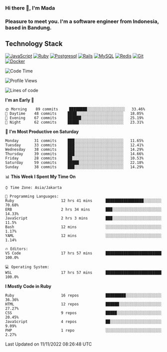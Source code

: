 ### Hi there 👋, I'm Mada
### Pleasure to meet you. I'm a software engineer from Indonesia, based in Bandung.

## Technology Stack

[![JavaScript](https://img.shields.io/badge/-JavaScript-%23F7DF1C?style=flat-square&logo=javascript&logoColor=000000&labelColor=%23F7DF1C&color=%23FFCE5A)](https://www.javascript.com/)
[![Ruby](https://img.shields.io/badge/Ruby-CC342D?style=flat-square&logo=ruby&logoColor=white)](https://www.ruby-lang.org/en/)
[![Postgresql](https://img.shields.io/badge/PostgreSQL-316192?style=flat-square&logo=postgresql&logoColor=ffffff)](https://www.postgresql.org/)
[![Rails](https://img.shields.io/badge/Ruby_on_Rails-CC0000?style=flat-square&logo=ruby-on-rails&logoColor=white)](https://rubyonrails.org/)
[![MySQL](https://img.shields.io/badge/-MySQL-4479A1?style=flat-square&logo=MySQL&logoColor=ffffff)](https://www.mysql.com/)
[![Redis](https://img.shields.io/badge/-Redis-DC382D?style=flat-square&logo=Redis&logoColor=ffffff)](https://redis.io/)
[![Git](https://img.shields.io/badge/-Git-%23F05032?style=flat-square&logo=git&logoColor=%23ffffff)](https://git-scm.com/)
[![Docker](https://img.shields.io/badge/-Docker-2496ED?style=flat-square&logo=docker&logoColor=ffffff)](https://www.docker.com/)
<!--
**madaarya/madaarya** is a ✨ _special_ ✨ repository because its `README.md` (this file) appears on your GitHub profile.

Here are some ideas to get you started:

- 🔭 I’m currently working on ...
- 🌱 I’m currently learning ...
- 👯 I’m looking to collaborate on ...
- 🤔 I’m looking for help with ...
- 💬 Ask me about ...
- 📫 How to reach me: ...
- 😄 Pronouns: ...
- ⚡ Fun fact: ...
-->
<!--START_SECTION:waka-->
![Code Time](http://img.shields.io/badge/Code%20Time-5%2C010%20hrs%2027%20mins-blue)

![Profile Views](http://img.shields.io/badge/Profile%20Views-2-blue)

![Lines of code](https://img.shields.io/badge/From%20Hello%20World%20I%27ve%20Written-857%20Thousand%20lines%20of%20code-blue)

**I'm an Early 🐤** 

```text
🌞 Morning    89 commits     ████████░░░░░░░░░░░░░░░░░   33.46% 
🌆 Daytime    48 commits     ████░░░░░░░░░░░░░░░░░░░░░   18.05% 
🌃 Evening    67 commits     ██████░░░░░░░░░░░░░░░░░░░   25.19% 
🌙 Night      62 commits     █████░░░░░░░░░░░░░░░░░░░░   23.31%

```
📅 **I'm Most Productive on Saturday** 

```text
Monday       31 commits     ███░░░░░░░░░░░░░░░░░░░░░░   11.65% 
Tuesday      33 commits     ███░░░░░░░░░░░░░░░░░░░░░░   12.41% 
Wednesday    38 commits     ███░░░░░░░░░░░░░░░░░░░░░░   14.29% 
Thursday     39 commits     ███░░░░░░░░░░░░░░░░░░░░░░   14.66% 
Friday       28 commits     ██░░░░░░░░░░░░░░░░░░░░░░░   10.53% 
Saturday     59 commits     █████░░░░░░░░░░░░░░░░░░░░   22.18% 
Sunday       38 commits     ███░░░░░░░░░░░░░░░░░░░░░░   14.29%

```


📊 **This Week I Spent My Time On** 

```text
⌚︎ Time Zone: Asia/Jakarta

💬 Programming Languages: 
Ruby                     12 hrs 41 mins      █████████████████░░░░░░░░   70.68% 
ERB                      2 hrs 34 mins       ███░░░░░░░░░░░░░░░░░░░░░░   14.33% 
JavaScript               2 hrs 3 mins        ███░░░░░░░░░░░░░░░░░░░░░░   11.5% 
Bash                     12 mins             ░░░░░░░░░░░░░░░░░░░░░░░░░   1.17% 
YAML                     12 mins             ░░░░░░░░░░░░░░░░░░░░░░░░░   1.14%

🔥 Editors: 
VS Code                  17 hrs 57 mins      █████████████████████████   100.0%

💻 Operating System: 
WSL                      17 hrs 57 mins      █████████████████████████   100.0%

```

**I Mostly Code in Ruby** 

```text
Ruby                     16 repos            █████████░░░░░░░░░░░░░░░░   36.36% 
HTML                     12 repos            ██████░░░░░░░░░░░░░░░░░░░   27.27% 
CSS                      9 repos             █████░░░░░░░░░░░░░░░░░░░░   20.45% 
JavaScript               4 repos             ██░░░░░░░░░░░░░░░░░░░░░░░   9.09% 
PHP                      1 repo              ░░░░░░░░░░░░░░░░░░░░░░░░░   2.27%

```



 Last Updated on 11/11/2022 08:26:48 UTC
<!--END_SECTION:waka-->
